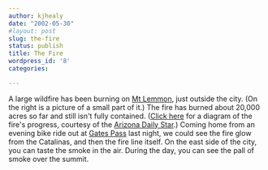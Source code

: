 ```yaml
---
author: kjhealy
date: "2002-05-30"
#layout: post
slug: the-fire
status: publish
title: The Fire
wordpress_id: '8'
categories:

---
```


A large wildfire has been burning on [Mt Lemmon](http://www.azstarnet.com/~aflach/HIKE1.HTM), just outside the city. (On the right is a picture of a small part of it.) The fire has burned about 20,000 acres so far and still isn't fully contained. ([Click here](fire-diagram.gif) for a diagram of the fire's progress, courtesy of the [Arizona Daily Star](http://www.azstarnet.com).) Coming home from an evening bike ride out at [Gates Pass](http://emol.org/emol/tour/tucsunset.html) last night, we could see the fire glow from the Catalinas, and then the fire line itself. On the east side of the city, you can taste the smoke in the air. During the day, you can see the pall of smoke over the summit.
